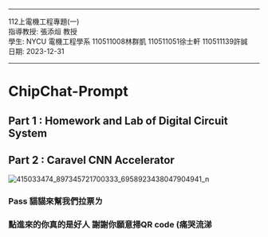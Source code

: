***
112上電機工程專題(一)  
指導教授: 張添烜 教授  
學生:     NYCU 電機工程學系 110511008林群凱 110511051徐士軒 110511139許誠  
日期:     2023-12-31  
***

# ChipChat-Prompt

## Part 1 : Homework and Lab of Digital Circuit System

## Part 2 : Caravel CNN Accelerator

![415033474_897345721700333_6958923438047904941_n](https://github.com/Kai-0808/ChipChat-Prompt/assets/138969830/17dd5280-2042-4bdb-ace9-bdc1e8cced0a)
### Pass 貓貓來幫我們拉票ㄌ
### 點進來的你真的是好人 謝謝你願意掃QR code (痛哭流涕
